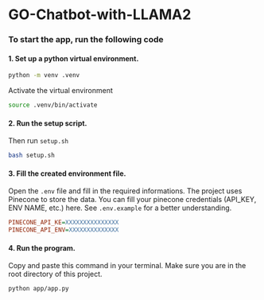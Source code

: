 # GO-Chatbot-with-LLAMA2

### To start the app, run the following code

#### 1. Set up a python virtual environment.
```bash
python -m venv .venv
```
Activate the virtual environment
```bash
source .venv/bin/activate
```

#### 2. Run the setup script.
Then run `setup.sh`
```bash
bash setup.sh
```

#### 3. Fill the created environment file.
Open the `.env` file and fill in the required informations. The project uses Pinecone to store the data. You can fill your pinecone credentials (API_KEY, ENV NAME, etc.) here. See `.env.example` for a better understanding.
```ini
PINECONE_API_KE=XXXXXXXXXXXXXXX
PINECONE_API_ENV=XXXXXXXXXXXXXX
```

#### 4. Run the program.
Copy and paste this command in your terminal. Make sure you are in the root directory of this project.
```bash
python app/app.py
```

